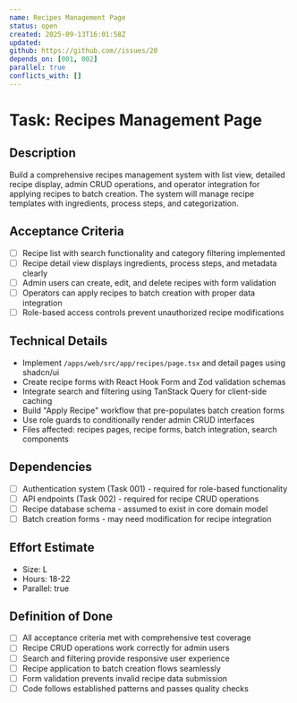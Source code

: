 ```yaml
---
name: Recipes Management Page
status: open
created: 2025-09-13T16:01:58Z
updated: 
github: https://github.com//issues/20
depends_on: [001, 002]
parallel: true
conflicts_with: []
---
```


# Task: Recipes Management Page

## Description
Build a comprehensive recipes management system with list view, detailed recipe display, admin CRUD operations, and operator integration for applying recipes to batch creation. The system will manage recipe templates with ingredients, process steps, and categorization.

## Acceptance Criteria
- [ ] Recipe list with search functionality and category filtering implemented
- [ ] Recipe detail view displays ingredients, process steps, and metadata clearly
- [ ] Admin users can create, edit, and delete recipes with form validation
- [ ] Operators can apply recipes to batch creation with proper data integration
- [ ] Role-based access controls prevent unauthorized recipe modifications

## Technical Details
- Implement `/apps/web/src/app/recipes/page.tsx` and detail pages using shadcn/ui
- Create recipe forms with React Hook Form and Zod validation schemas
- Integrate search and filtering using TanStack Query for client-side caching
- Build "Apply Recipe" workflow that pre-populates batch creation forms
- Use role guards to conditionally render admin CRUD interfaces
- Files affected: recipes pages, recipe forms, batch integration, search components

## Dependencies
- [ ] Authentication system (Task 001) - required for role-based functionality
- [ ] API endpoints (Task 002) - required for recipe CRUD operations
- [ ] Recipe database schema - assumed to exist in core domain model
- [ ] Batch creation forms - may need modification for recipe integration

## Effort Estimate
- Size: L
- Hours: 18-22
- Parallel: true

## Definition of Done
- [ ] All acceptance criteria met with comprehensive test coverage
- [ ] Recipe CRUD operations work correctly for admin users
- [ ] Search and filtering provide responsive user experience
- [ ] Recipe application to batch creation flows seamlessly
- [ ] Form validation prevents invalid recipe data submission
- [ ] Code follows established patterns and passes quality checks
